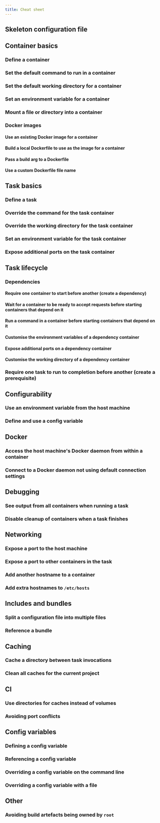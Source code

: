 ```yaml
---
title: Cheat sheet
---
```


## Skeleton configuration file

## Container basics

### Define a container

### Set the default command to run in a container

### Set the default working directory for a container

### Set an environment variable for a container

### Mount a file or directory into a container

### Docker images

#### Use an existing Docker image for a container

#### Build a local Dockerfile to use as the image for a container

#### Pass a build arg to a Dockerfile

#### Use a custom Dockerfile file name

## Task basics

### Define a task

### Override the command for the task container

### Override the working directory for the task container

### Set an environment variable for the task container

### Expose additional ports on the task container

## Task lifecycle

### Dependencies

#### Require one container to start before another (create a dependency)

#### Wait for a container to be ready to accept requests before starting containers that depend on it

#### Run a command in a container before starting containers that depend on it

#### Customise the environment variables of a dependency container

#### Expose additional ports on a dependency container

#### Customise the working directory of a dependency container

### Require one task to run to completion before another (create a prerequisite)

## Configurability

### Use an environment variable from the host machine

### Define and use a config variable

## Docker

### Access the host machine's Docker daemon from within a container

### Connect to a Docker daemon not using default connection settings

## Debugging

### See output from all containers when running a task

### Disable cleanup of containers when a task finishes

## Networking

### Expose a port to the host machine

### Expose a port to other containers in the task

### Add another hostname to a container

### Add extra hostnames to `/etc/hosts`

## Includes and bundles

### Split a configuration file into multiple files

### Reference a bundle

## Caching

### Cache a directory between task invocations

### Clean all caches for the current project

## CI

### Use directories for caches instead of volumes

### Avoiding port conflicts

## Config variables

### Defining a config variable

### Referencing a config variable

### Overriding a config variable on the command line

### Overriding a config variable with a file

## Other

### Avoiding build artefacts being owned by `root`
